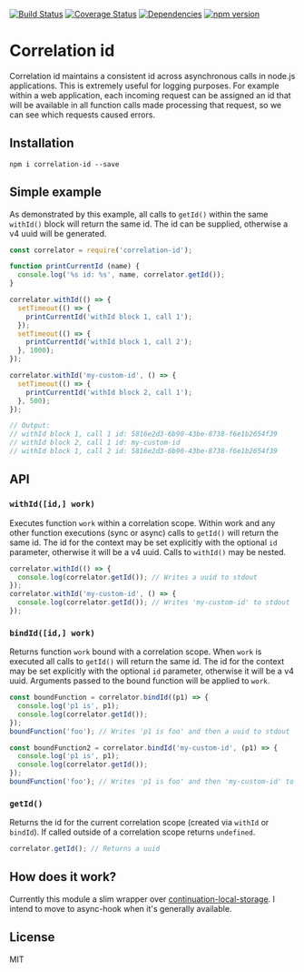 [![Build Status](https://travis-ci.org/toboid/correlation-id.svg?branch=master)](https://travis-ci.org/toboid/correlation-id)
[![Coverage Status](https://coveralls.io/repos/github/toboid/correlation-id/badge.svg?branch=master)](https://coveralls.io/github/toboid/correlation-id?branch=master)
[![Dependencies](https://david-dm.org/toboid/correlation-id.svg)](https://github.com/toboid/correlation-id/blob/master/package.json)
[![npm version](https://badge.fury.io/js/correlation-id.svg)](https://badge.fury.io/js/correlation-id)

# Correlation id
Correlation id maintains a consistent id across asynchronous calls in node.js applications.
This is extremely useful for logging purposes. For example within a web application, each incoming request can be assigned an id that will be available in all function calls made processing that request, so we can see which requests caused errors.

## Installation
```shell
npm i correlation-id --save
```
## Simple example
As demonstrated by this example, all calls to `getId()` within the same `withId()` block will return the same id. The id can be supplied, otherwise a v4 uuid will be generated.
``` javascript
const correlator = require('correlation-id');

function printCurrentId (name) {
  console.log('%s id: %s', name, correlator.getId());
}

correlator.withId(() => {
  setTimeout(() => {
    printCurrentId('withId block 1, call 1');
  });
  setTimeout(() => {
    printCurrentId('withId block 1, call 2');
  }, 1000);
});

correlator.withId('my-custom-id', () => {
  setTimeout(() => {
    printCurrentId('withId block 2, call 1');
  }, 500);
});

// Output:
// withId block 1, call 1 id: 5816e2d3-6b90-43be-8738-f6e1b2654f39
// withId block 2, call 1 id: my-custom-id
// withId block 1, call 2 id: 5816e2d3-6b90-43be-8738-f6e1b2654f39
```

## API
### `withId([id,] work)`
Executes function `work` within a correlation scope. Within work and any other function executions (sync or async) calls to `getId()` will return the same id. The id for the context may be set explicitly with the optional `id` parameter, otherwise it will be a v4 uuid. Calls to `withId()` may be nested.

```javascript
correlator.withId(() => {
  console.log(correlator.getId()); // Writes a uuid to stdout
});
correlator.withId('my-custom-id', () => {
  console.log(correlator.getId()); // Writes 'my-custom-id' to stdout
});
```

### `bindId([id,] work)`
Returns function `work` bound with a correlation scope. When `work` is executed all calls to `getId()` will return the same id. The id for the context may be set explicitly with the optional `id` parameter, otherwise it will be a v4 uuid. Arguments passed to the bound function will be applied to `work`.

```javascript
const boundFunction = correlator.bindId((p1) => {
  console.log('p1 is', p1);
  console.log(correlator.getId());
});
boundFunction('foo'); // Writes 'p1 is foo' and then a uuid to stdout

const boundFunction2 = correlator.bindId('my-custom-id', (p1) => {
  console.log('p1 is', p1);
  console.log(correlator.getId());
});
boundFunction('foo'); // Writes 'p1 is foo' and then 'my-custom-id' to stdout
```

### `getId()`
Returns the id for the current correlation scope (created via `withId` or `bindId`). If called outside of a correlation scope returns `undefined`.

```javascript
correlator.getId(); // Returns a uuid
```

## How does it work?
Currently this module a slim wrapper over [continuation-local-storage](https://github.com/othiym23/node-continuation-local-storage). I intend to move to async-hook when it's generally available.

## License
MIT
